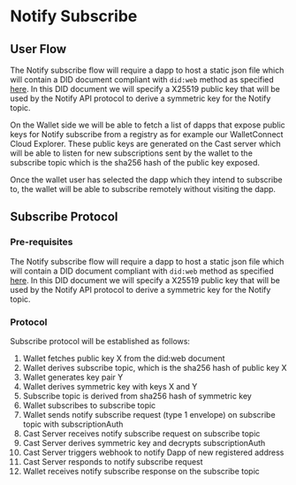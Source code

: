 # Notify Subscribe

## User Flow

The Notify subscribe flow will require a dapp to host a static json file which will contain a DID document compliant with `did:web` method as specified [here](https://w3c-ccg.github.io/did-method-web/). In this DID document we will specify a X25519 public key that will be used by the Notify API protocol to derive a symmetric key for the Notify topic.

On the Wallet side we will be able to fetch a list of dapps that expose public keys for Notify subscribe from a registry as for example our WalletConnect Cloud Explorer. These public keys are generated on the Cast server which will be able to listen for new subscriptions sent by the wallet to the subscribe topic which is the sha256 hash of the public key exposed.

Once the wallet user has selected the dapp which they intend to subscribe to, the wallet will be able to subscribe remotely without visiting the dapp.

## Subscribe Protocol

### Pre-requisites

The Notify subscribe flow will require a dapp to host a static json file which will contain a DID document compliant with `did:web` method as specified [here](https://w3c-ccg.github.io/did-method-web/). In this DID document we will specify a X25519 public key that will be used by the Notify API protocol to derive a symmetric key for the Notify topic.


### Protocol

Subscribe protocol will be established as follows:

1. Wallet fetches public key X from the did:web document
2. Wallet derives subscribe topic, which is the sha256 hash of public key X
3. Wallet generates key pair Y
4. Wallet derives symmetric key with keys X and Y
5. Subscribe topic is derived from sha256 hash of symmetric key
6. Wallet subscribes to subscribe topic
7. Wallet sends notify subscribe request (type 1 envelope) on subscribe topic with subscriptionAuth
8. Cast Server receives notify subscribe request on subscribe topic
9. Cast Server derives symmetric key and decrypts subscriptionAuth
10. Cast Server triggers webhook to notify Dapp of new registered address
11. Cast Server responds to notify subscribe request
12. Wallet receives notify subscribe response on the subscribe topic

